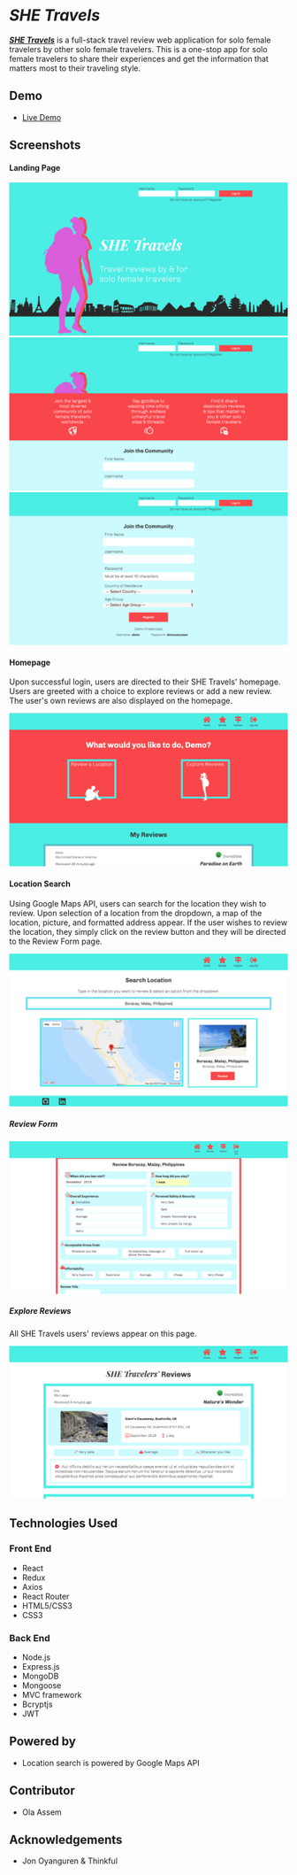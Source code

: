 # _SHE Travels_

**_[SHE Travels](https://shetravels.netlify.com/)_** is a full-stack travel review web application for solo female travelers by other solo female travelers. This is a one-stop app for solo female travelers to share their experiences and get the information that matters most to their traveling style.


## Demo

- [Live Demo](https://shetravels.netlify.com/)


## Screenshots

#### Landing Page

![landing page](screenshots/1landing.png)
![join pitch](screenshots/2landing.png)
![register](screenshots/3register.png)

#### Homepage
Upon successful login, users are directed to their SHE Travels' homepage. Users are greeted with a choice to explore reviews or add a new review. The user's own reviews are also displayed on the homepage.

![homepage](screenshots/4homepage.png)


#### Location Search
Using Google Maps API, users can search for the location they wish to review. Upon selection of a location from the dropdown, a map of the location, picture, and formatted address appear. If the user wishes to review the location, they simply click on the review button and they will be directed to the Review Form page.

![location search](screenshots/5search.png)


##### Review Form

![review form](screenshots/6reviewform.png)


##### Explore Reviews
All SHE Travels users' reviews appear on this page. 

![explore](screenshots/7explore.png)

## Technologies Used

### Front End

* React
* Redux
* Axios
* React Router
* HTML5/CSS3
* CSS3


### Back End

* Node.js
* Express.js
* MongoDB
* Mongoose
* MVC framework
* Bcryptjs
* JWT


## Powered by

* Location search is powered by Google Maps API


## Contributor

* Ola Assem


## Acknowledgements

* Jon Oyanguren & Thinkful
